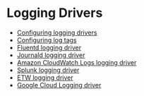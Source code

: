<!--[metadata]>
+++
aliases = ["/engine/reference/logging/"]
title = "Logging"
description = "Logging and Logging Drivers"
keywords = [" docker, logging, driver"]
[menu.main]
parent = "engine_admin"
identifier = "smn_logging"
weight=9
+++
<![end-metadata]-->


# Logging Drivers

* [Configuring logging drivers](overview.md)
* [Configuring log tags](log_tags.md)
* [Fluentd logging driver](fluentd.md)
* [Journald logging driver](journald.md)
* [Amazon CloudWatch Logs logging driver](awslogs.md)
* [Splunk logging driver](splunk.md)
* [ETW logging driver](etwlogs.md)
* [Google Cloud Logging driver](gcplogs.md)